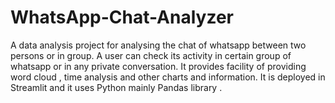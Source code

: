 # WhatsApp-Chat-Analyzer
A data analysis project for analysing the chat of whatsapp between two persons or in group.
A user can check its activity in certain group of whatsapp or in any private conversation.
It provides facility of providing word cloud , time analysis and other charts and information.
It is deployed in Streamlit and it uses Python mainly Pandas library .
